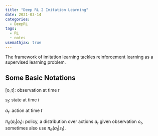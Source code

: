 ```yaml
---
title: "Deep RL 2 Imitation Learning"
date: 2021-03-14
categories:
  - DeepRL
tags:
  - RL
  - notes
usemathjax: true
---
```

The framework of imitation learning tackles reinforcement learning as a supervised learning problem.

## Some Basic Notations
\[o_t\]: observation at time $t$

$s_t$: state at time $t$

$a_t$: action at time $t$

$\pi_{\theta}(a_t|o_t)$: policy, a distribution over actions $a_t$ given observation $o_t$, sometimes also use $\pi_{\theta}(a_t|s_t)$.

